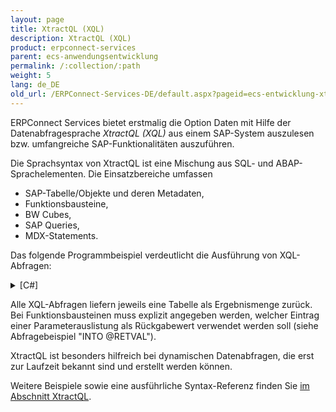 ```yaml
---
layout: page
title: XtractQL (XQL)
description: XtractQL (XQL)
product: erpconnect-services
parent: ecs-anwendungsentwicklung
permalink: /:collection/:path
weight: 5
lang: de_DE
old_url: /ERPConnect-Services-DE/default.aspx?pageid=ecs-entwicklung-xtractql	
---
```


ERPConnect Services bietet erstmalig die Option Daten mit Hilfe der Datenabfragesprache *XtractQL (XQL)* aus einem SAP-System auszulesen bzw. umfangreiche SAP-Funktionalitäten auszuführen.

Die Sprachsyntax von XtractQL ist eine Mischung aus SQL- und ABAP-Sprachelementen. Die Einsatzbereiche umfassen

- SAP-Tabelle/Objekte und deren Metadaten,
- Funktionsbausteine,
- BW Cubes,
- SAP Queries,
- MDX-Statements.

Das folgende Programmbeispiel verdeutlicht die Ausführung von XQL-Abfragen:

<details>
<summary>[C#]</summary>
{% highlight csharp %}
using ERPConnectServices;
// ....
ERPConnectServiceClient client = new ERPConnectServiceClient();
DataTable dt = client.ExecuteXQL("SELECT TOP 50 * FROM MAKT");
{% endhighlight %}
</details>

Alle XQL-Abfragen liefern jeweils eine Tabelle als Ergebnismenge zurück. Bei Funktionsbausteinen muss explizit angegeben werden, welcher Eintrag einer Parameterauslistung als Rückgabewert verwendet werden soll (siehe Abfragebeispiel "INTO @RETVAL").

XtractQL ist besonders hilfreich bei dynamischen Datenabfragen, die erst zur Laufzeit bekannt sind und erstellt werden können. 

Weitere Beispiele sowie eine ausführliche Syntax-Referenz finden Sie [im Abschnitt XtractQL](../ecs-xtractql). 
